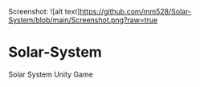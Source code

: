 Screenshot: 
![alt text]https://github.com/mm528/Solar-System/blob/main/Screenshot.png?raw=true
# Solar-System
 Solar System Unity Game

